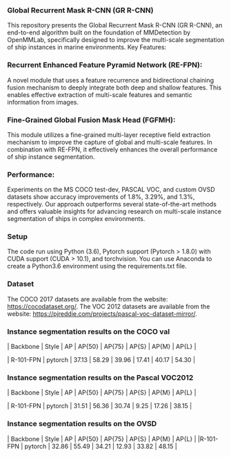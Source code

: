 ### Global Recurrent Mask R-CNN (GR R-CNN)
This repository presents the Global Recurrent Mask R-CNN (GR R-CNN), an end-to-end algorithm built on the foundation of MMDetection by OpenMMLab, specifically designed to improve the multi-scale segmentation of ship instances in marine environments. Key Features:

### Recurrent Enhanced Feature Pyramid Network (RE-FPN):
A novel module that uses a feature recurrence and bidirectional chaining fusion mechanism to deeply integrate both deep and shallow features. This enables effective extraction of multi-scale features and semantic information from images.

### Fine-Grained Global Fusion Mask Head (FGFMH):
This module utilizes a fine-grained multi-layer receptive field extraction mechanism to improve the capture of global and multi-scale features. In combination with RE-FPN, it effectively enhances the overall performance of ship instance segmentation.

### Performance:
Experiments on the MS COCO test-dev, PASCAL VOC, and custom OVSD datasets show accuracy improvements of 1.8%, 3.29%, and 1.3%, respectively. Our approach outperforms several state-of-the-art methods and offers valuable insights for advancing research on multi-scale instance segmentation of ships in complex environments.

### Setup
The code run using Python (3.6), Pytorch support (Pytorch > 1.8.0) with CUDA support (CUDA > 10.1), and torchvision.
You can use Anaconda to create a Python3.6 environment using the requirements.txt file.

### Dataset
The COCO 2017 datasets are available from the website:
https://cocodataset.org/.
The VOC 2012 datasets  are available from the website:
https://pjreddie.com/projects/pascal-voc-dataset-mirror/.

### Instance segmentation results on the COCO val
| Backbone  |  Style  |   AP  | AP{50} | AP{75} | AP{S} | AP{M} | AP{L} |

| R-101-FPN | pytorch | 37.13 | 58.29  | 39.96  | 17.41 | 40.17 | 54.30 |

### Instance segmentation results on the Pascal VOC2012
| Backbone  |  Style  |   AP  | AP{50} | AP{75} | AP{S} | AP{M} | AP{L} |

| R-101-FPN | pytorch | 31.51 | 56.36  |  30.74 |  9.25 | 17.26 | 38.15 |

### Instance segmentation results on the OVSD
| Backbone |  Style  |  AP   | AP{50} | AP{75} | AP{S} | AP{M} | AP{L} | 
|R-101-FPN | pytorch | 32.86 | 55.49  | 34.21  | 12.93 | 33.82 | 48.15 |






